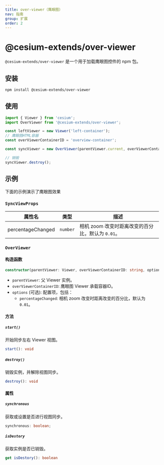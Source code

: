 ```yaml
---
title: over-viewer（鹰眼图）
nav: 指南
group: 扩展
order: 2
---
```


# @cesium-extends/over-viewer

`@cesium-extends/over-viewer` 是一个用于加载鹰眼图控件的 npm 包。

## 安装

```bash
npm install @cesium-extends/over-viewer
```

## 使用

```js
import { Viewer } from 'cesium';
import OverViewer from '@cesium-extends/over-viewer';

const leftViewer = new Viewer('left-container');
// 鹰眼图HTML容器
const overViewerContainerID = 'overview-container';

const syncViewer = new OverViewer(parentViewer.current, overViewerContainerID);

// 销毁
syncViewer.destroy();
```

## 示例

下面的示例演示了鹰眼图效果

<code src="@/components/Map/over-viewer.tsx"></code>

### `SyncViewProps`

| 属性名            | 类型     | 描述                                              |
| ----------------- | -------- | ------------------------------------------------- |
| percentageChanged | `number` | 相机 zoom 改变时距离改变的百分比，默认为 `0.01`。 |

### `OverViewer`

#### 构造函数

```ts
constructor(parentViewer: Viewer, overViewerContainerID: string, options?: SyncViewProps)
```

- `parentViewer`: 父 Viewer 实例。
- `overViewerContainerID`: 鹰眼图 Viewer 承载容器ID。
- `options` (可选): 配置项，包括：
  - `percentageChanged`: 相机 zoom 改变时距离改变的百分比，默认为 `0.01`。

#### 方法

##### `start()`

开始同步左右 Viewer 视图。

```ts
start(): void
```

##### `destroy()`

销毁实例，并解除视图同步。

```ts
destroy(): void
```

#### 属性

##### `synchronous`

获取或设置是否进行视图同步。

```ts
synchronous: boolean;
```

##### `isDestory`

获取实例是否已销毁。

```ts
get isDestory(): boolean
```

